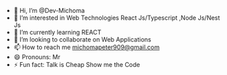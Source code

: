 - 👋 Hi, I’m @Dev-Michoma
- 👀 I’m interested in Web Technologies React Js/Typescript ,Node Js/Nest Js
- 🌱 I’m currently learning REACT
- 💞️ I’m looking to collaborate on Web Applications
- 📫 How to reach me michomapeter909@gmail.com
- 😄 Pronouns: Mr
- ⚡ Fun fact: Talk is Cheap Show me the Code

<!---
Dev-Michoma/Dev-Michoma is a ✨ special ✨ repository because its `README.md` (this file) appears on your GitHub profile.
You can click the Preview link to take a look at your changes.
--->
